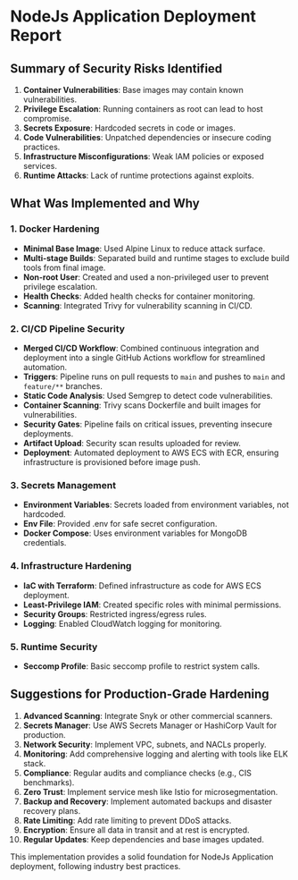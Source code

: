 # NodeJs Application Deployment Report

## Summary of Security Risks Identified

1. **Container Vulnerabilities**: Base images may contain known vulnerabilities.
2. **Privilege Escalation**: Running containers as root can lead to host compromise.
3. **Secrets Exposure**: Hardcoded secrets in code or images.
4. **Code Vulnerabilities**: Unpatched dependencies or insecure coding practices.
5. **Infrastructure Misconfigurations**: Weak IAM policies or exposed services.
6. **Runtime Attacks**: Lack of runtime protections against exploits.

## What Was Implemented and Why

### 1. Docker Hardening
- **Minimal Base Image**: Used Alpine Linux to reduce attack surface.
- **Multi-stage Builds**: Separated build and runtime stages to exclude build tools from final image.
- **Non-root User**: Created and used a non-privileged user to prevent privilege escalation.
- **Health Checks**: Added health checks for container monitoring.
- **Scanning**: Integrated Trivy for vulnerability scanning in CI/CD.

### 2. CI/CD Pipeline Security
- **Merged CI/CD Workflow**: Combined continuous integration and deployment into a single GitHub Actions workflow for streamlined automation.
- **Triggers**: Pipeline runs on pull requests to `main` and pushes to `main` and `feature/**` branches.
- **Static Code Analysis**: Used Semgrep to detect code vulnerabilities.
- **Container Scanning**: Trivy scans Dockerfile and built images for vulnerabilities.
- **Security Gates**: Pipeline fails on critical issues, preventing insecure deployments.
- **Artifact Upload**: Security scan results uploaded for review.
- **Deployment**: Automated deployment to AWS ECS with ECR, ensuring infrastructure is provisioned before image push.

### 3. Secrets Management
- **Environment Variables**: Secrets loaded from environment variables, not hardcoded.
- **Env File**: Provided .env for safe secret configuration.
- **Docker Compose**: Uses environment variables for MongoDB credentials.

### 4. Infrastructure Hardening
- **IaC with Terraform**: Defined infrastructure as code for AWS ECS deployment.
- **Least-Privilege IAM**: Created specific roles with minimal permissions.
- **Security Groups**: Restricted ingress/egress rules.
- **Logging**: Enabled CloudWatch logging for monitoring.

### 5. Runtime Security
- **Seccomp Profile**: Basic seccomp profile to restrict system calls.

## Suggestions for Production-Grade Hardening

1. **Advanced Scanning**: Integrate Snyk or other commercial scanners.
2. **Secrets Manager**: Use AWS Secrets Manager or HashiCorp Vault for production.
3. **Network Security**: Implement VPC, subnets, and NACLs properly.
4. **Monitoring**: Add comprehensive logging and alerting with tools like ELK stack.
5. **Compliance**: Regular audits and compliance checks (e.g., CIS benchmarks).
6. **Zero Trust**: Implement service mesh like Istio for microsegmentation.
7. **Backup and Recovery**: Implement automated backups and disaster recovery plans.
8. **Rate Limiting**: Add rate limiting to prevent DDoS attacks.
9. **Encryption**: Ensure all data in transit and at rest is encrypted.
10. **Regular Updates**: Keep dependencies and base images updated.

This implementation provides a solid foundation for NodeJs Application deployment, following industry best practices.
